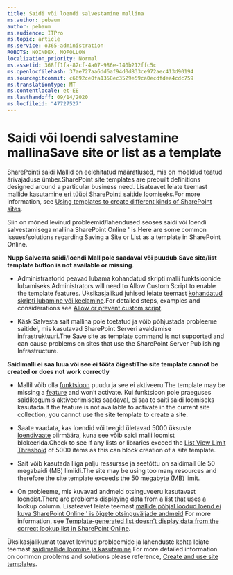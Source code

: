```yaml
---
title: Saidi või loendi salvestamine mallina
ms.author: pebaum
author: pebaum
ms.audience: ITPro
ms.topic: article
ms.service: o365-administration
ROBOTS: NOINDEX, NOFOLLOW
localization_priority: Normal
ms.assetid: 368ff1fa-82cf-4a07-986e-140b212ffc5c
ms.openlocfilehash: 37ae727aa6dd6af94d0d833ce972aec413d90194
ms.sourcegitcommit: c6692ce0fa1358ec3529e59ca0ecdfdea4cdc759
ms.translationtype: MT
ms.contentlocale: et-EE
ms.lasthandoff: 09/14/2020
ms.locfileid: "47727527"
---
```

# <a name="save-site-or-list-as-a-template"></a><span data-ttu-id="5cb93-102">Saidi või loendi salvestamine mallina</span><span class="sxs-lookup"><span data-stu-id="5cb93-102">Save site or list as a template</span></span>

<span data-ttu-id="5cb93-103">SharePointi saidi Mallid on eelehitatud määratlused, mis on mõeldud teatud ärivajaduse ümber.</span><span class="sxs-lookup"><span data-stu-id="5cb93-103">SharePoint site templates are prebuilt definitions designed around a particular business need.</span></span> <span data-ttu-id="5cb93-104">Lisateavet leiate teemast [mallide kasutamine eri tüüpi SharePointi saitide loomiseks](https://support.office.com/article/using-templates-to-create-different-kinds-of-sharepoint-sites-449eccec-ff99-4cf3-b62e-dcfee37e8da4).</span><span class="sxs-lookup"><span data-stu-id="5cb93-104">For more information, see [Using templates to create different kinds of SharePoint sites](https://support.office.com/article/using-templates-to-create-different-kinds-of-sharepoint-sites-449eccec-ff99-4cf3-b62e-dcfee37e8da4).</span></span>

<span data-ttu-id="5cb93-105">Siin on mõned levinud probleemid/lahendused seoses saidi või loendi salvestamisega mallina SharePoint Online ' is.</span><span class="sxs-lookup"><span data-stu-id="5cb93-105">Here are some common issues/solutions regarding Saving a Site or List as a template in SharePoint Online.</span></span>

<span data-ttu-id="5cb93-106">**Nupp Salvesta saidi/loendi Mall pole saadaval või puudub**.</span><span class="sxs-lookup"><span data-stu-id="5cb93-106">**Save site/list template button is not available or missing**.</span></span> 

- <span data-ttu-id="5cb93-107">Administraatorid peavad lubama kohandatud skripti malli funktsioonide lubamiseks.</span><span class="sxs-lookup"><span data-stu-id="5cb93-107">Administrators will need to Allow Custom Script to enable the template features.</span></span> <span data-ttu-id="5cb93-108">Üksikasjalikud juhised leiate teemast [kohandatud skripti lubamine või keelamine](https://docs.microsoft.com/sharepoint/allow-or-prevent-custom-script).</span><span class="sxs-lookup"><span data-stu-id="5cb93-108">For detailed steps, examples and considerations see [Allow or prevent custom script](https://docs.microsoft.com/sharepoint/allow-or-prevent-custom-script).</span></span>


- <span data-ttu-id="5cb93-109">Käsk Salvesta sait mallina pole toetatud ja võib põhjustada probleeme saitidel, mis kasutavad SharePoint Serveri avaldamise infrastruktuuri.</span><span class="sxs-lookup"><span data-stu-id="5cb93-109">The Save site as template command is not supported and can cause problems on sites that use the SharePoint Server Publishing Infrastructure.</span></span>


<span data-ttu-id="5cb93-110">**Saidimalli ei saa luua või see ei tööta õigesti**</span><span class="sxs-lookup"><span data-stu-id="5cb93-110">**The site template cannot be created or does not work correctly**</span></span>

- <span data-ttu-id="5cb93-111">Mallil võib olla [funktsioon](https://social.technet.microsoft.com/wiki/contents/articles/14423.sharepoint-2013-existing-features-guid.aspx) puudu ja see ei aktiveeru.</span><span class="sxs-lookup"><span data-stu-id="5cb93-111">The template may be missing a [feature](https://social.technet.microsoft.com/wiki/contents/articles/14423.sharepoint-2013-existing-features-guid.aspx) and won’t activate.</span></span> <span data-ttu-id="5cb93-112">Kui funktsioon pole praeguses saidikogumis aktiveerimiseks saadaval, ei saa te saiti saidi loomiseks kasutada.</span><span class="sxs-lookup"><span data-stu-id="5cb93-112">If the feature is not available to activate in the current site collection, you cannot use the site template to create a site.</span></span>


- <span data-ttu-id="5cb93-113">Saate vaadata, kas loendid või teegid ületavad 5000 üksuste [loendivaate](https://support.office.com/article/Manage-large-lists-and-libraries-in-SharePoint-B8588DAE-9387-48C2-9248-C24122F07C59) piirmäära, kuna see võib saidi malli loomist blokeerida.</span><span class="sxs-lookup"><span data-stu-id="5cb93-113">Check to see if any lists or libraries exceed the [List View Limit Threshold](https://support.office.com/article/Manage-large-lists-and-libraries-in-SharePoint-B8588DAE-9387-48C2-9248-C24122F07C59) of 5000 items as this can block creation of a site template.</span></span>


- <span data-ttu-id="5cb93-114">Sait võib kasutada liiga palju ressursse ja seetõttu on saidimall üle 50 megabaidi (MB) limiidi.</span><span class="sxs-lookup"><span data-stu-id="5cb93-114">The site may be using too many resources and therefore the site template exceeds the 50 megabyte (MB) limit.</span></span>


- <span data-ttu-id="5cb93-115">On probleeme, mis kuvavad andmeid otsinguveeru kasutavast loendist.</span><span class="sxs-lookup"><span data-stu-id="5cb93-115">There are problems displaying data from a list that uses a lookup column.</span></span> <span data-ttu-id="5cb93-116">Lisateavet leiate teemast [mallide põhjal loodud loend ei kuva SharePoint Online ' is õigete otsinguväljade andmeid](https://docs.microsoft.com/sharepoint/support/lists-and-libraries/template-generated-list-incorrect-data).</span><span class="sxs-lookup"><span data-stu-id="5cb93-116">For more information, see [Template-generated list doesn’t display data from the correct lookup list in SharePoint Online](https://docs.microsoft.com/sharepoint/support/lists-and-libraries/template-generated-list-incorrect-data).</span></span>


<span data-ttu-id="5cb93-117">Üksikasjalikumat teavet levinud probleemide ja lahenduste kohta leiate teemast [saidimallide loomine ja kasutamine](https://support.office.com/article/Create-and-use-site-templates-60371B0F-00E0-4C49-A844-34759EBDD989).</span><span class="sxs-lookup"><span data-stu-id="5cb93-117">For more detailed information on common problems and solutions please reference, [Create and use site templates](https://support.office.com/article/Create-and-use-site-templates-60371B0F-00E0-4C49-A844-34759EBDD989).</span></span>

